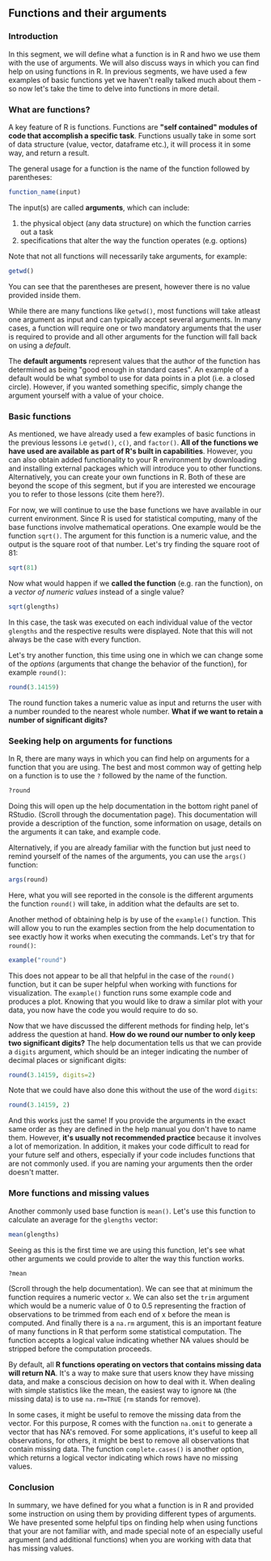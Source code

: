 ## Functions and their arguments

### Introduction

In this segment, we will define what a function is in R and hwo we use them with the use of arguments. We will also discuss ways in which you can find help on using functions in R. In previous segments, we have used a few examples of basic functions yet we haven't really talked much about them - so now let's take the time to delve into functions in more detail.

### What are functions?

A key feature of R is functions. Functions are **"self contained" modules of code that accomplish a specific task**. Functions usually take in some sort of data structure (value, vector, dataframe etc.), it will process it in some way, and return a result.

The general usage for a function is the name of the function followed by parentheses:

```r
function_name(input)
```
The input(s) are called **arguments**, which can include:

1. the physical object (any data structure) on which the function carries out a task 
2. specifications that alter the way the function operates (e.g. options)

Note that not all functions will necessarily take arguments, for example:

```r
getwd()
```

You can see that the parentheses are present, however there is no value provided inside them.

While there are many functions like `getwd()`, most functions will take atleast one argument as input and can typically accept several arguments. In many cases, a function will require one or two mandatory arguments that the user is required to provide and all other arguments for the function will fall back on using a *default*. 

The **default arguments** represent values that the author of the function has determined as being "good enough in standard cases". An example of a default would be what symbol to use for data points in a plot (i.e. a closed circle). However, if you wanted something specific, simply change the argument yourself with a value of your choice.

### Basic functions

As mentioned, we have already used a few examples of basic functions in the previous lessons i.e `getwd()`, `c()`, and  `factor()`. **All of the functions we have used are available as part of R's built in capabilities**. However, you can also obtain added functionality to your R environment by downloading and installing external packages which will introduce you to other functions. Alternatively, you can create your own functions in R. Both of these are beyond the scope of this segment, but if you are interested we encourage you to refer to those lessons (cite them here?). 

For now, we will continue to use the base functions we have available in our current environment. Since R is used for statistical computing, many of the base functions involve mathematical operations. One example would be the function `sqrt()`. The argument for this function is a numeric value, and the output is the square root of that number. Let's try finding the square root of 81:

```r
sqrt(81)
```

Now what would happen if we **called the function** (e.g. ran the function), on a *vector of numeric values* instead of a single value? 

```r
sqrt(glengths)
```

In this case, the task was executed on each individual value of the vector `glengths` and the respective results were displayed. Note that this will not always be the case with every function.


Let's try another function, this time using one in which we can change some of the *options* (arguments that change the behavior of the function), for example `round()`:

```r
round(3.14159)
```

The round function takes a numeric value as input and returns the user with a number rounded to the nearest whole number. **What if we want to retain a number of significant digits?**


### Seeking help on arguments for functions

In R, there are many ways in which you can find help on arguments for a function that you are using. The best and most common way of getting help on a function is to use the `?` followed by the name of the function. 

```r
?round
```	

Doing this will open up the help documentation in the bottom right panel of RStudio. (Scroll through the documentation page). This documentation will provide a description of the function, some information on usage, details on the arguments it can take, and example code. 

Alternatively, if you are already familiar with the function but just need to remind yourself of the names of the arguments, you can use the `args()` function:

```r
args(round)
```
Here, what you will see reported in the console is the different arguments the function `round()` will take, in addition what the defaults are set to.


Another method of obtaining help is by use of the `example()` function. This will allow you to run the examples section from the help documentation to see exactly how it works when executing the commands. Let's try that for `round()`:

```r
example("round")
```

This does not appear to be all that helpful in the case of the `round()` function, but it can be super helpful when working with functions for visualization. The `example()` function runs some example code and produces a plot. Knowing that you would like to draw a similar plot with your data, you now have the code you would require to do so.


Now that we have discussed the different methods for finding help, let's address the question at hand. **How do we round our number to only keep two significant digits?** The help documentation tells us that we can provide a `digits` argument, which should be an integer indicating the number of decimal places or significant digits:

```r
round(3.14159, digits=2)
```

Note that we could have also done this without the use of the word `digits`:

```r
round(3.14159, 2)
```

And this works just the same! If you provide the arguments in the exact same order as they are defined in the help manual you don't have to name them. However, **it's usually not recommended practice** because it involves a lot of memorization. In addition, it makes your code difficult to read for your future self and others, especially if your code includes functions that are not commonly used. if you are naming your arguments then the order doesn't matter.

### More functions and missing values

Another commonly used base function is `mean()`. Let's use this function to calculate an average for the `glengths` vector:

```r
mean(glengths)
```

Seeing as this is the first time we are using this function, let's see what other arguments we could provide to alter the way this function works.

```r
?mean
```

(Scroll through the help documentation). We can see that at minimum the function requires a numeric vector `x`. We can also set the `trim` argument which would be a numeric value of 0 to 0.5 representing the fraction of observations to be trimmed from each end of x before the mean is computed. And finally there is a `na.rm` argument, this is an important feature of many functions in R that perform some statistical computation. The function accepts a logical value indicating whether NA values should be stripped before the computation proceeds.

By default, all **R functions operating on vectors that contains missing data will return NA**. It's a way to make sure that users know they have missing data, and make a conscious decision on how to deal with it. When dealing with simple statistics like the mean, the easiest way to ignore `NA` (the missing data) is to use `na.rm=TRUE` (`rm` stands for remove).

In some cases, it might be useful to remove the missing data from the vector. For this purpose, R comes with the function `na.omit` to generate a vector that has NA's removed. For some applications, it's useful to keep all observations, for others, it might be best to remove all observations that contain missing data. The function `complete.cases()` is another option, which returns a logical vector indicating which rows have no missing values. 


### Conclusion

In summary, we have defined for you what a function is in R and provided some instruction on using them by providing different types of arguments. We have presented some helpful tips on finding help when using functions that your are not familiar with, and made special note of an especially useful argument (and additional functions) when you are working with data that has missing values.

